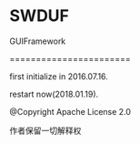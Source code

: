 # SWDUF
GUIFramework

=======================

first initialize in 2016.07.16.

restart now(2018.01.19).


@Copyright Apache License 2.0

作者保留一切解释权
